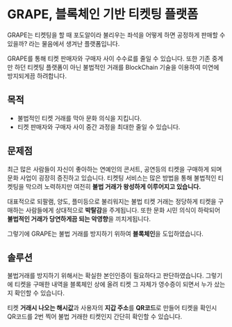 GRAPE, 블록체인 기반 티켓팅 플랫폼
===
GRAPE는 티켓팅을 할 때 포도알이라 불리우는 좌석을 어떻게 하면 공정하게 판매할 수 있을까? 라는 물음에서 생겨난 플랫폼입니다. 

 GRAPE를 통해 티켓 판매자와 구매자 사이 수수료를 줄일 수 있습니다. 또한 기존 중계만 하던 티켓팅 플랫폼이 아닌 불법적인 거래를 BlockChain 기술을 이용하여 미연에 방지되게끔 하려합니다.


목적
---
 - 불법적인 티켓 거래를 막아 문화 의식을 지킵니다.
 - 티켓 판매자와 구매자 사이 중간 과정을 최대한 줄일 수 있습니다.

문제점
---
최근 많은 사람들이 자신이 좋아하는 연예인의 콘서트, 공연등의 티켓을 구매하게 되며 문화 사업이 굉장히 증진하고 있습니다. 티켓팅 서비스는 많은 방법을 통해 불법적인 티켓팅을 막으려 노력하지만 여전히 **불법 거래가 왕성하게 이루어지고 있습니다.**

대표적으로 되팔램, 양도, 플미등으로 불리워지는 불법 티켓 거래는 정당하게 티켓을 구매하는 사람들에게 상대적으로 **박탈감**을 주게됩니다. 또한 문화 시민 의식이 하락되어 **불법적인 거래가 당연하게끔 되는 악영향**을 끼치게됩니다.

그렇기에 GRAPE는 불법 거래를 방지하기 위하여 **블록체인**을 도입하였습니다.

솔루션
---
불법거래를 방지하기 위해서는 확실한 본인인증이 필요하다고 판단하였습니다.
그렇기에 티켓을 구매한 내역을 블록체인 상에 올려 티켓 그 자체가 영수증이 되면서 누가 샀는지 확인할 수 있습니다.

티켓 **거래시 나오는 해시값**과 사용자의 **지갑 주소**를 **QR코드**로 만들어 티켓을 확인시 QR코드를 2번 찍어 불법 거래한 티켓인지 간단히 확인할 수 있습니다.
